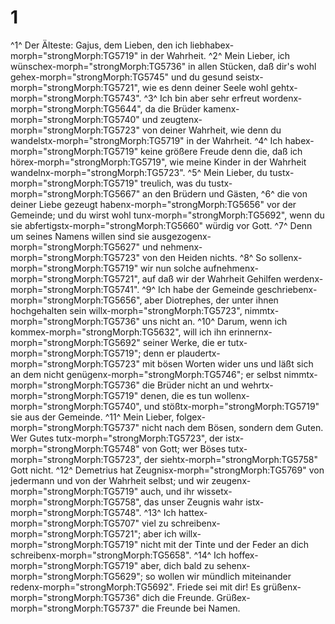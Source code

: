 # 1 
^1^ Der Älteste: Gajus, dem Lieben, den ich liebhabex-morph="strongMorph:TG5719" in der Wahrheit. ^2^ Mein Lieber, ich wünschex-morph="strongMorph:TG5736" in allen Stücken, daß dir's wohl gehex-morph="strongMorph:TG5745" und du gesund seistx-morph="strongMorph:TG5721", wie es denn deiner Seele wohl gehtx-morph="strongMorph:TG5743". ^3^ Ich bin aber sehr erfreut wordenx-morph="strongMorph:TG5644", da die Brüder kamenx-morph="strongMorph:TG5740" und zeugtenx-morph="strongMorph:TG5723" von deiner Wahrheit, wie denn du wandelstx-morph="strongMorph:TG5719" in der Wahrheit. ^4^ Ich habex-morph="strongMorph:TG5719" keine größere Freude denn die, daß ich hörex-morph="strongMorph:TG5719", wie meine Kinder in der Wahrheit wandelnx-morph="strongMorph:TG5723". ^5^ Mein Lieber, du tustx-morph="strongMorph:TG5719" treulich, was du tustx-morph="strongMorph:TG5667" an den Brüdern und Gästen, ^6^ die von deiner Liebe gezeugt habenx-morph="strongMorph:TG5656" vor der Gemeinde; und du wirst wohl tunx-morph="strongMorph:TG5692", wenn du sie abfertigstx-morph="strongMorph:TG5660" würdig vor Gott. ^7^ Denn um seines Namens willen sind sie ausgezogenx-morph="strongMorph:TG5627" und nehmenx-morph="strongMorph:TG5723" von den Heiden nichts. ^8^ So sollenx-morph="strongMorph:TG5719" wir nun solche aufnehmenx-morph="strongMorph:TG5721", auf daß wir der Wahrheit Gehilfen werdenx-morph="strongMorph:TG5741". ^9^ Ich habe der Gemeinde geschriebenx-morph="strongMorph:TG5656", aber Diotrephes, der unter ihnen hochgehalten sein willx-morph="strongMorph:TG5723", nimmtx-morph="strongMorph:TG5736" uns nicht an. ^10^ Darum, wenn ich kommex-morph="strongMorph:TG5632", will ich ihn erinnernx-morph="strongMorph:TG5692" seiner Werke, die er tutx-morph="strongMorph:TG5719"; denn er plaudertx-morph="strongMorph:TG5723" mit bösen Worten wider uns und läßt sich an dem nicht genügenx-morph="strongMorph:TG5746"; er selbst nimmtx-morph="strongMorph:TG5736" die Brüder nicht an und wehrtx-morph="strongMorph:TG5719" denen, die es tun wollenx-morph="strongMorph:TG5740", und stößtx-morph="strongMorph:TG5719" sie aus der Gemeinde. ^11^ Mein Lieber, folgex-morph="strongMorph:TG5737" nicht nach dem Bösen, sondern dem Guten. Wer Gutes tutx-morph="strongMorph:TG5723", der istx-morph="strongMorph:TG5748" von Gott; wer Böses tutx-morph="strongMorph:TG5723", der siehtx-morph="strongMorph:TG5758" Gott nicht. ^12^ Demetrius hat Zeugnisx-morph="strongMorph:TG5769" von jedermann und von der Wahrheit selbst; und wir zeugenx-morph="strongMorph:TG5719" auch, und ihr wissetx-morph="strongMorph:TG5758", das unser Zeugnis wahr istx-morph="strongMorph:TG5748". ^13^ Ich hattex-morph="strongMorph:TG5707" viel zu schreibenx-morph="strongMorph:TG5721"; aber ich willx-morph="strongMorph:TG5719" nicht mit der Tinte und der Feder an dich schreibenx-morph="strongMorph:TG5658". ^14^ Ich hoffex-morph="strongMorph:TG5719" aber, dich bald zu sehenx-morph="strongMorph:TG5629"; so wollen wir mündlich miteinander redenx-morph="strongMorph:TG5692". Friede sei mit dir! Es grüßenx-morph="strongMorph:TG5736" dich die Freunde. Grüßex-morph="strongMorph:TG5737" die Freunde bei Namen. 